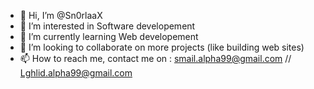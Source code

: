 - 👋 Hi, I’m @Sn0rlaaX
- 👀 I’m interested in Software developement
- 🌱 I’m currently learning Web developement 
- 💞️ I’m looking to collaborate on more projects (like building web sites)
- 📫 How to reach me, contact me on : smail.alpha99@gmail.com // Lghlid.alpha99@gmail.com

<!---
Sn0rlaaX/Sn0rlaaX is a ✨ special ✨ repository because its `README.md` (this file) appears on your GitHub profile.
You can click the Preview link to take a look at your changes.
--->
